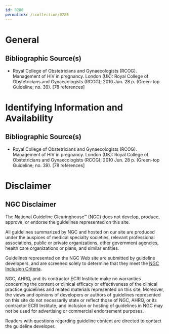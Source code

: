 ```yaml
---
id: 8280
permalink: /:collection/8280
---
```


# General

## Bibliographic Source(s)

- Royal College of Obstetricians and Gynaecologists (RCOG). Management of HIV in pregnancy. London (UK): Royal College of Obstetricians and Gynaecologists (RCOG); 2010 Jun. 28 p. (Green-top Guideline; no. 39). [78 references]

# Identifying Information and Availability

## Bibliographic Source(s)

- Royal College of Obstetricians and Gynaecologists (RCOG). Management of HIV in pregnancy. London (UK): Royal College of Obstetricians and Gynaecologists (RCOG); 2010 Jun. 28 p. (Green-top Guideline; no. 39). [78 references]

# Disclaimer

## NGC Disclaimer

The National Guideline Clearinghouse™ (NGC) does not develop, produce, approve, or endorse the guidelines represented on this site.

All guidelines summarized by NGC and hosted on our site are produced under the auspices of medical specialty societies, relevant professional associations, public or private organizations, other government agencies, health care organizations or plans, and similar entities.

Guidelines represented on the NGC Web site are submitted by guideline developers, and are screened solely to determine that they meet the [NGC Inclusion Criteria](/help-and-about/summaries/inclusion-criteria).

NGC, AHRQ, and its contractor ECRI Institute make no warranties concerning the content or clinical efficacy or effectiveness of the clinical practice guidelines and related materials represented on this site. Moreover, the views and opinions of developers or authors of guidelines represented on this site do not necessarily state or reflect those of NGC, AHRQ, or its contractor ECRI Institute, and inclusion or hosting of guidelines in NGC may not be used for advertising or commercial endorsement purposes.

Readers with questions regarding guideline content are directed to contact the guideline developer.

